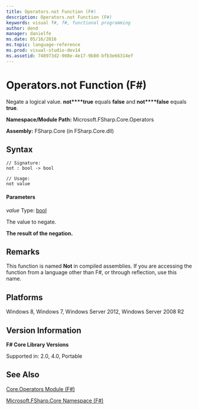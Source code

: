 ```yaml
---
title: Operators.not Function (F#)
description: Operators.not Function (F#)
keywords: visual f#, f#, functional programming
author: dend
manager: danielfe
ms.date: 05/16/2016
ms.topic: language-reference
ms.prod: visual-studio-dev14
ms.assetid: 748973d2-908e-4e17-9b80-bfb3e66314ef 
---
```


# Operators.not Function (F#)

Negate a logical value. **not****true** equals **false** and **not****false** equals **true**.

**Namespace/Module Path:** Microsoft.FSharp.Core.Operators

**Assembly:** FSharp.Core (in FSharp.Core.dll)


## Syntax

```
// Signature:
not : bool -> bool

// Usage:
not value
```

#### Parameters
*value*
Type: [bool](https://msdn.microsoft.com/library/89c0cf9c-49ce-4207-a3be-555851a67dd5)


The value to negate.



**The result of the negation.**
## Remarks
This function is named **Not** in compiled assemblies. If you are accessing the function from a language other than F#, or through reflection, use this name.


## Platforms
Windows 8, Windows 7, Windows Server 2012, Windows Server 2008 R2


## Version Information
**F# Core Library Versions**

Supported in: 2.0, 4.0, Portable




## See Also
[Core.Operators Module &#40;F&#35;&#41;](Core.Operators-Module-%5BFSharp%5D.md)

[Microsoft.FSharp.Core Namespace &#40;F&#35;&#41;](Microsoft.FSharp.Core-Namespace-%5BFSharp%5D.md)

